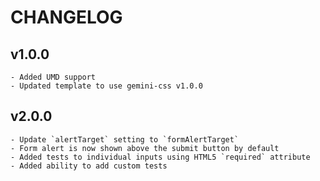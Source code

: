 # CHANGELOG

## v1.0.0

    - Added UMD support
    - Updated template to use gemini-css v1.0.0

## v2.0.0

    - Update `alertTarget` setting to `formAlertTarget`
    - Form alert is now shown above the submit button by default
    - Added tests to individual inputs using HTML5 `required` attribute
    - Added ability to add custom tests
